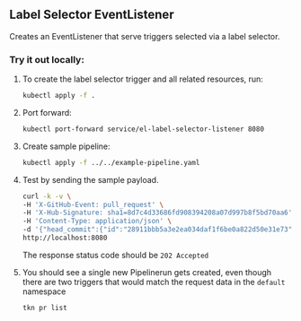 ## Label Selector EventListener

Creates an EventListener that serve triggers selected via a label selector.

### Try it out locally:

1. To create the label selector trigger and all related resources, run:

   ```bash
   kubectl apply -f .
   ```

2. Port forward:
   ```bash
   kubectl port-forward service/el-label-selector-listener 8080
   ```

3. Create sample pipeline:
   ```bash
   kubectl apply -f ../../example-pipeline.yaml
   ```

3. Test by sending the sample payload.
 
   ```bash
   curl -k -v \
   -H 'X-GitHub-Event: pull_request' \
   -H 'X-Hub-Signature: sha1=8d7c4d33686fd908394208a07d997b8f5bd70aa6' \
   -H 'Content-Type: application/json' \
   -d '{"head_commit":{"id":"28911bbb5a3e2ea034daf1f6be0a822d50e31e73"},"action": "opened", "pull_request":{"head":{"sha": "28911bbb5a3e2ea034daf1f6be0a822d50e31e73"}},"repository":{"clone_url": "https://github.com/tektoncd/triggers.git", "url":"https://github.com/tektoncd/triggers.git"}}' \
   http://localhost:8080
   ```

   The response status code should be `202 Accepted`

4. You should see a single new Pipelinerun gets created, even though there are two triggers that would match the request data in the `default` namespace

   ```bash
   tkn pr list
   ```
